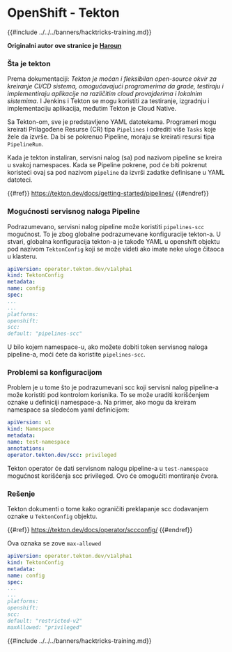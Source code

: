 # OpenShift - Tekton

{{#include ../../../banners/hacktricks-training.md}}

**Originalni autor ove stranice je** [**Haroun**](https://www.linkedin.com/in/haroun-al-mounayar-571830211)

### Šta je tekton

Prema dokumentaciji: _Tekton je moćan i fleksibilan open-source okvir za kreiranje CI/CD sistema, omogućavajući programerima da grade, testiraju i implementiraju aplikacije na različitim cloud provajderima i lokalnim sistemima._ I Jenkins i Tekton se mogu koristiti za testiranje, izgradnju i implementaciju aplikacija, međutim Tekton je Cloud Native.

Sa Tekton-om, sve je predstavljeno YAML datotekama. Programeri mogu kreirati Prilagođene Resurse (CR) tipa `Pipelines` i odrediti više `Tasks` koje žele da izvrše. Da bi se pokrenuo Pipeline, moraju se kreirati resursi tipa `PipelineRun`.

Kada je tekton instaliran, servisni nalog (sa) pod nazivom pipeline se kreira u svakoj namespaces. Kada se Pipeline pokrene, pod će biti pokrenut koristeći ovaj sa pod nazivom `pipeline` da izvrši zadatke definisane u YAML datoteci.

{{#ref}}
https://tekton.dev/docs/getting-started/pipelines/
{{#endref}}

### Mogućnosti servisnog naloga Pipeline

Podrazumevano, servisni nalog pipeline može koristiti `pipelines-scc` mogućnost. To je zbog globalne podrazumevane konfiguracije tekton-a. U stvari, globalna konfiguracija tekton-a je takođe YAML u openshift objektu pod nazivom `TektonConfig` koji se može videti ako imate neke uloge čitaoca u klasteru.
```yaml
apiVersion: operator.tekton.dev/v1alpha1
kind: TektonConfig
metadata:
name: config
spec:
...
...
platforms:
openshift:
scc:
default: "pipelines-scc"
```
U bilo kojem namespace-u, ako možete dobiti token servisnog naloga pipeline-a, moći ćete da koristite `pipelines-scc`.

### Problemi sa konfiguracijom

Problem je u tome što je podrazumevani scc koji servisni nalog pipeline-a može koristiti pod kontrolom korisnika. To se može uraditi korišćenjem oznake u definiciji namespace-a. Na primer, ako mogu da kreiram namespace sa sledećom yaml definicijom:
```yaml
apiVersion: v1
kind: Namespace
metadata:
name: test-namespace
annotations:
operator.tekton.dev/scc: privileged
```
Tekton operator će dati servisnom nalogu pipeline-a u `test-namespace` mogućnost korišćenja scc privileged. Ovo će omogućiti montiranje čvora.

### Rešenje

Tekton dokumenti o tome kako ograničiti preklapanje scc dodavanjem oznake u `TektonConfig` objektu.

{{#ref}}
https://tekton.dev/docs/operator/sccconfig/
{{#endref}}

Ova oznaka se zove `max-allowed`
```yaml
apiVersion: operator.tekton.dev/v1alpha1
kind: TektonConfig
metadata:
name: config
spec:
...
...
platforms:
openshift:
scc:
default: "restricted-v2"
maxAllowed: "privileged"
```
{{#include ../../../banners/hacktricks-training.md}}
